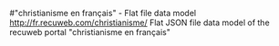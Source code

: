 #"christianisme en français" - Flat file data model
http://fr.recuweb.com/christianisme/
Flat JSON file data model of the recuweb portal "christianisme en français"
